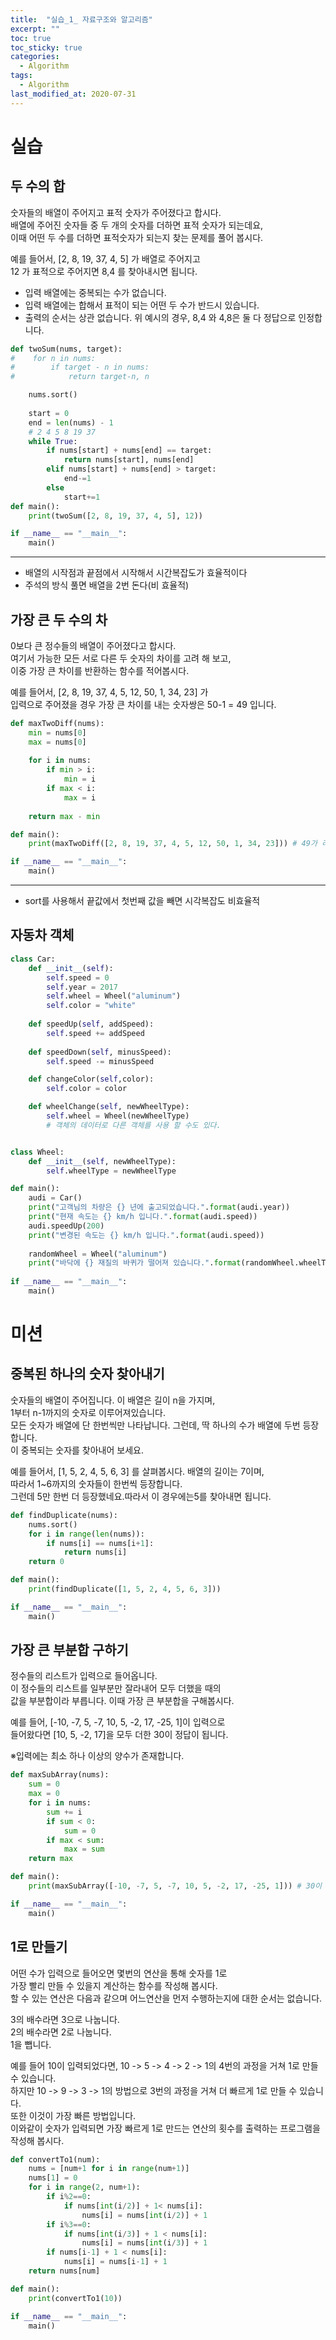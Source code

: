 ```yaml
---
title:  "실습_1_ 자료구조와 알고리즘"
excerpt: ""
toc: true
toc_sticky: true
categories:
  - Algorithm
tags:
  - Algorithm
last_modified_at: 2020-07-31
---
```

# 실습

## 두 수의 합
숫자들의 배열이 주어지고 표적 숫자가 주어졌다고 합시다.  
배열에 주어진 숫자들 중 두 개의 숫자를 더하면 표적 숫자가 되는데요,   
이때 어떤 두 수를 더하면 표적숫자가 되는지 찾는 문제를 풀어 봅시다.  
  
예를 들어서, [2, 8, 19, 37, 4, 5] 가 배열로 주어지고  
12 가 표적으로 주어지면 8,4 를 찾아내시면 됩니다.  

* 입력 배열에는 중복되는 수가 없습니다.
* 입력 배열에는 합해서 표적이 되는 어떤 두 수가 반드시 있습니다.
* 출력의 순서는 상관 없습니다. 위 예시의 경우, 8,4 와 4,8은 둘 다 정답으로 인정합니다.

```python
def twoSum(nums, target):
#    for n in nums:
#        if target - n in nums:
#            return target-n, n

    nums.sort()
    
    start = 0
    end = len(nums) - 1
    # 2 4 5 8 19 37
    while True:
        if nums[start] + nums[end] == target:
            return nums[start], nums[end]
        elif nums[start] + nums[end] > target:
            end-=1
        else
            start+=1
def main():
    print(twoSum([2, 8, 19, 37, 4, 5], 12)) 

if __name__ == "__main__":
    main()
```
---
* 배열의 시작점과 끝점에서 시작해서 시간복잡도가 효율적이다
* 주석의 방식 풀면 배열을 2번 돈다(비 효율적)

## 가장 큰 두 수의 차

0보다 큰 정수들의 배열이 주어졌다고 합시다.   
여기서 가능한 모든 서로 다른 두 숫자의 차이를 고려 해 보고,   
이중 가장 큰 차이를 반환하는 함수를 적어봅시다.  
  
예를 들어서,   [2, 8, 19, 37, 4, 5, 12, 50, 1, 34, 23] 가  
입력으로 주어졌을 경우 가장 큰 차이를 내는 숫자쌍은 50-1 = 49 입니다.  

```python
def maxTwoDiff(nums):
    min = nums[0]
    max = nums[0]
    
    for i in nums:
        if min > i:
            min = i
        if max < i:
            max = i
    
    return max - min

def main():
    print(maxTwoDiff([2, 8, 19, 37, 4, 5, 12, 50, 1, 34, 23])) # 49가 리턴되어야 합니다.

if __name__ == "__main__":
    main()
```
---
* sort를 사용해서 끝값에서 첫번째 값을 빼면 시각복잡도 비효율적

## 자동차 객체

```python
class Car:
    def __init__(self):
        self.speed = 0
        self.year = 2017
        self.wheel = Wheel("aluminum")
        self.color = "white"
        
    def speedUp(self, addSpeed):
        self.speed += addSpeed
        
    def speedDown(self, minusSpeed):
        self.speed -= minusSpeed

    def changeColor(self,color):
        self.color = color

    def wheelChange(self, newWheelType):
        self.wheel = Wheel(newWheelType)
        # 객체의 데이터로 다른 객체를 사용 할 수도 있다. 


class Wheel:
    def __init__(self, newWheelType):
        self.wheelType = newWheelType

def main():
    audi = Car()
    print("고객님의 차량은 {} 년에 출고되었습니다.".format(audi.year))
    print("현재 속도는 {} km/h 입니다.".format(audi.speed))
    audi.speedUp(200)
    print("변경된 속도는 {} km/h 입니다.".format(audi.speed))
    
    randomWheel = Wheel("aluminum")
    print("바닥에 {} 재질의 바퀴가 떨어져 있습니다.".format(randomWheel.wheelType))
    
if __name__ == "__main__":
    main()
```

# 미션

## 중복된 하나의 숫자 찾아내기

숫자들의 배열이 주어집니다. 이 배열은 길이 n을 가지며,  
1부터 n-1까지의 숫자로 이루어져있습니다.  
모든 숫자가 배열에 단 한번씩만 나타납니다. 
그런데, 딱 하나의 수가 배열에 두번 등장합니다.  
이 중복되는 숫자를 찾아내어 보세요.   
  
예를 들어서, [1, 5, 2, 4, 5, 6, 3] 를 살펴봅시다. 배열의 길이는 7이며,  
따라서 1~6까지의 숫자들이 한번씩 등장합니다.   
그런데 5만 한번 더 등장했네요.따라서 이 경우에는5를 찾아내면 됩니다.  
```python 
def findDuplicate(nums):
    nums.sort()
    for i in range(len(nums)):
        if nums[i] == nums[i+1]:
            return nums[i]
    return 0

def main():
    print(findDuplicate([1, 5, 2, 4, 5, 6, 3]))

if __name__ == "__main__":
    main()
```

## 가장 큰 부분합 구하기 

정수들의 리스트가 입력으로 들어옵니다.  
이 정수들의 리스트를 일부분만 잘라내어 모두 더했을 때의  
값을 부분합이라 부릅니다. 이때 가장 큰 부분합을 구해봅시다.  
  
예를 들어, [-10, -7, 5, -7, 10, 5, -2, 17, -25, 1]이 입력으로  
들어왔다면 [10, 5, -2, 17]을 모두 더한 30이 정답이 됩니다.
  
※입력에는 최소 하나 이상의 양수가 존재합니다.  

```python
def maxSubArray(nums):
    sum = 0
    max = 0
    for i in nums:
        sum += i
        if sum < 0:
            sum = 0
        if max < sum:
            max = sum
    return max

def main():
    print(maxSubArray([-10, -7, 5, -7, 10, 5, -2, 17, -25, 1])) # 30이 리턴되어야 합니다

if __name__ == "__main__":
    main()
```

## 1로 만들기

어떤 수가 입력으로 들어오면 몇번의 연산을 통해 숫자를 1로   
가장 빨리 만들 수 있을지 계산하는 함수를 작성해 봅시다.  
할 수 있는 연산은 다음과 같으며 어느연산을 먼저 수행하는지에 대한 순서는 없습니다.  
  
3의 배수라면 3으로 나눕니다.  
2의 배수라면 2로 나눕니다.  
1을 뺍니다.  

예를 들어 10이 입력되었다면, 10 -> 5 -> 4 -> 2 -> 1의 4번의 과정을 거쳐 1로 만들 수 있습니다.  
하지만 10 -> 9 -> 3 -> 1의 방법으로 3번의 과정을 거쳐 더 빠르게 1로 만들 수 있습니다.  
또한 이것이 가장 빠른 방법입니다.  
이와같이 숫자가 입력되면 가장 빠르게 1로 만드는 연산의 횟수를 출력하는 프로그램을 작성해 봅시다.  

```python
def convertTo1(num):
    nums = [num+1 for i in range(num+1)]
    nums[1] = 0
    for i in range(2, num+1):
        if i%2==0:
            if nums[int(i/2)] + 1< nums[i]:
                nums[i] = nums[int(i/2)] + 1
        if i%3==0:
            if nums[int(i/3)] + 1 < nums[i]:
                nums[i] = nums[int(i/3)] + 1
        if nums[i-1] + 1 < nums[i]:
            nums[i] = nums[i-1] + 1
    return nums[num]

def main():
    print(convertTo1(10))

if __name__ == "__main__":
    main()
```
